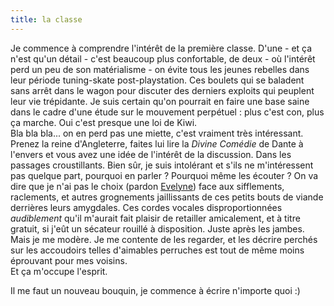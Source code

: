 ```yaml
---
title: la classe
---
```


Je commence à comprendre l'intérêt de la première classe. D'une - et ça n'est
qu'un détail - c'est beaucoup plus confortable, de deux - où l'intérêt perd un
peu de son matérialisme - on évite tous les jeunes rebelles dans leur période
tuning-skate post-playstation. Ces boulets qui se baladent sans arrêt dans le
wagon pour discuter des derniers exploits qui peuplent leur vie trépidante. Je
suis certain qu'on pourrait en faire une base saine dans le cadre d'une étude
sur le mouvement perpétuel : plus c'est con, plus ça marche. Oui c'est presque
une loi de Kiwi.  
Bla bla bla... on en perd pas une miette, c'est vraiment très intéressant.
Prenez la reine d'Angleterre, faites lui lire la _Divine Comédie_ de Dante à
l'envers et vous avez une idée de l'intérêt de la discussion. Dans les
passages croustillants. Bien sûr, je suis intolérant et s'ils ne m'intéressent
pas quelque part, pourquoi en parler ? Pourquoi même les écouter ? On va dire
que je n'ai pas le choix (pardon
[Evelyne](http://www.francetv.fr/france3/emissions/monchoix/accueil.htm)) face
aux sifflements, raclements, et autres grognements jaillissants de ces petits
bouts de viande derrières leurs amygdales. Ces cordes vocales
disproportionnées _audiblement_ qu'il m'aurait fait plaisir de retailler
amicalement, et à titre gratuit, si j'eût un sécateur rouillé à disposition.
Juste après les jambes. Mais je me modère. Je me contente de les regarder, et
les décrire perchés sur les accoudoirs telles d'aimables perruches est tout de
même moins éprouvant pour mes voisins.  
Et ça m'occupe l'esprit.

Il me faut un nouveau bouquin, je commence à écrire n'importe quoi :)

